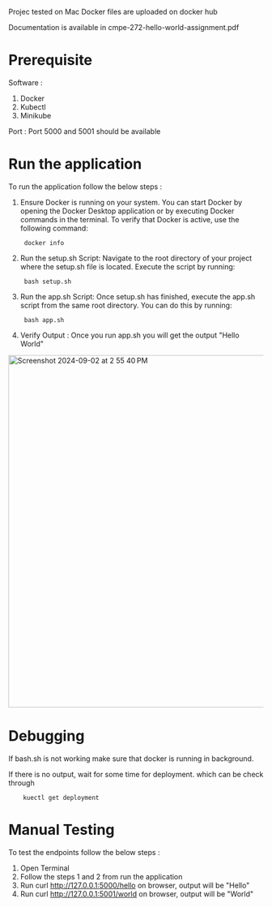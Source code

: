 
Projec tested on Mac
Docker files are uploaded on docker hub

Documentation is available in cmpe-272-hello-world-assignment.pdf

# Prerequisite
Software : 
1. Docker
2. Kubectl
3. Minikube

Port :
Port 5000 and 5001 should be available


# Run the application

To run the application follow the below steps : 
1. Ensure Docker is running on your system. You can start Docker by opening the Docker Desktop application or by executing Docker commands in the terminal. To verify that Docker is active, use the following command:

        docker info
2. Run the setup.sh Script: Navigate to the root directory of your project where the setup.sh file is located. Execute the script by running:

        bash setup.sh
3. Run the app.sh Script: Once setup.sh has finished, execute the app.sh script from the same root directory. You can do this by running:

        bash app.sh

4. Verify Output : Once you run app.sh you will get the output "Hello World"
         
<img width="695" alt="Screenshot 2024-09-02 at 2 55 40 PM" src="https://github.com/user-attachments/assets/b4a2884f-9343-4e4c-8cf3-71cc24d606c2">



# Debugging
If bash.sh is not working make sure that docker is running in background. 

If there is no output, wait for some time for deployment. which can be check through 

        kuectl get deployment

# Manual Testing 

To test the endpoints follow the below steps :
1. Open Terminal 
2. Follow the steps 1 and 2 from run the application
2. Run curl http://127.0.0.1:5000/hello on browser, output will be "Hello"
3. Run curl http://127.0.0.1:5001/world on browser, output will be "World"




